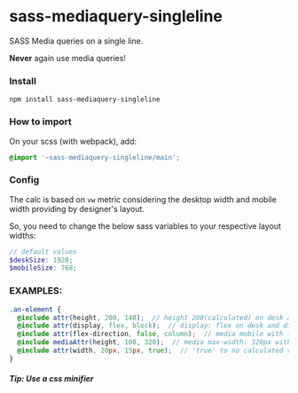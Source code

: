 # sass-mediaquery-singleline
SASS Media queries on a single line.

**Never** again use media queries!


### Install

`npm install sass-mediaquery-singleline`


### How to import

On your scss (with webpack), add:

```scss
@import '~sass-mediaquery-singleline/main';
```


### Config

The calc is based on `vw` metric considering the desktop width and mobile width providing by designer's layout.

So, you need to change the below sass variables to your respective layout widths:

```scss
// default values
$deskSize: 1920;
$mobileSize: 768;
```

### EXAMPLES:

```scss
.an-element {
  @include attr(height, 200, 140);  // height 200(calculated) on desk and height 140(calculated) on mobile
  @include attr(display, flex, block);  // display: flex on desk and display: block on mobile
  @include attr(flex-direction, false, column);  // media mobile with flex-direction: column, but on desk wasn't created
  @include mediaAttr(height, 100, 320);  // media max-width: 320px with height: 100px(calculated)
  @include attr(width, 20px, 15px, true);  // 'true' to no calculated value
}
```

##### Tip: Use a css minifier